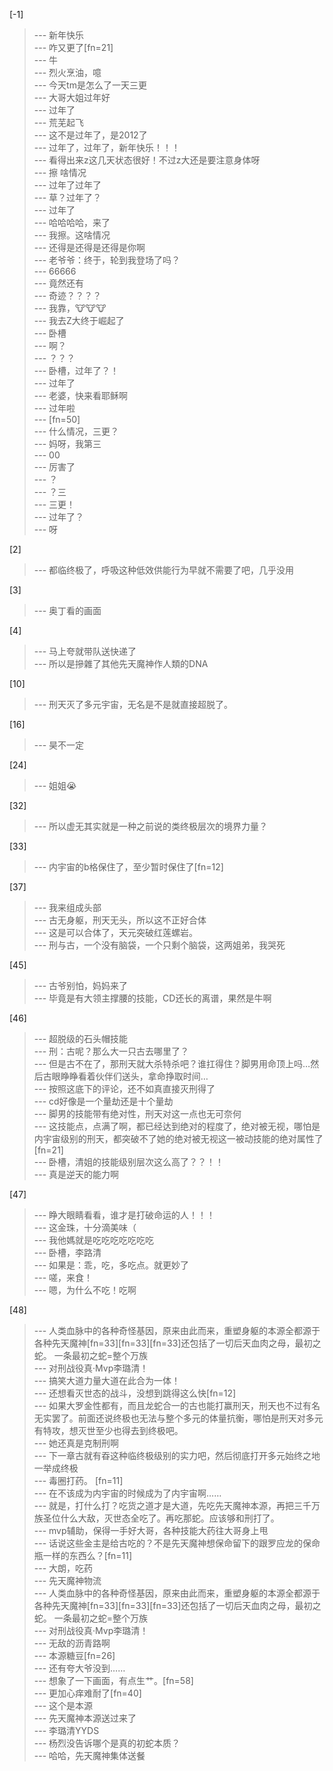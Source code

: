 
[-1] 
>--- 新年快乐<br>
>--- 咋又更了[fn=21]<br>
>--- 牛<br>
>--- 烈火烹油，噫<br>
>--- 今天tm是怎么了一天三更<br>
>--- 大哥大姐过年好<br>
>--- 过年了<br>
>--- 荒芜起飞<br>
>--- 这不是过年了，是2012了<br>
>--- 过年了，过年了，新年快乐！！！<br>
>--- 看得出来z这几天状态很好！不过z大还是要注意身体呀<br>
>--- 擦 啥情况<br>
>--- 过年了过年了<br>
>--- 草？过年了？<br>
>--- 过年了<br>
>--- 哈哈哈哈，来了<br>
>--- 我擦。这啥情况<br>
>--- 还得是还得是还得是你啊<br>
>--- 老爷爷：终于，轮到我登场了吗？<br>
>--- 66666<br>
>--- 竟然还有<br>
>--- 奇迹？？？？<br>
>--- 我靠，🐮🐮🐮<br>
>--- 我去Z大终于崛起了<br>
>--- 卧槽<br>
>--- 啊？<br>
>--- ？？？<br>
>--- 卧槽，过年了？！<br>
>--- 过年了<br>
>--- 老婆，快来看耶稣啊<br>
>--- 过年啦<br>
>--- [fn=50]<br>
>--- 什么情况，三更？<br>
>--- 妈呀，我第三<br>
>--- 00<br>
>--- 厉害了<br>
>--- ？<br>
>--- ？三<br>
>--- 三更！<br>
>--- 过年了？<br>
>--- 呀<br>

[2] 
>--- 都临终极了，呼吸这种低效供能行为早就不需要了吧，几乎没用<br>

[3] 
>--- 奥丁看的画面<br>

[4] 
>--- 马上夸就带队送快递了<br>
>--- 所以是摻雜了其他先天魔神作人類的DNA<br>

[10] 
>--- 刑天灭了多元宇宙，无名是不是就直接超脱了。<br>

[16] 
>--- 昊不一定<br>

[24] 
>--- 姐姐😭<br>

[32] 
>--- 所以虚无其实就是一种之前说的类终极层次的境界力量？<br>

[33] 
>--- 内宇宙的b格保住了，至少暂时保住了[fn=12]<br>

[37] 
>--- 我来组成头部<br>
>--- 古无身躯，刑天无头，所以这不正好合体<br>
>--- 这是可以合体了，天元突破红莲螺岩。<br>
>--- 刑与古，一个没有脑袋，一个只剩个脑袋，这两姐弟，我哭死<br>

[45] 
>--- 古爷别怕，妈妈来了<br>
>--- 毕竟是有大领主撑腰的技能，CD还长的离谱，果然是牛啊<br>

[46] 
>--- 超脱级的石头帽技能<br>
>--- 刑：古呢？那么大一只古去哪里了？<br>
>--- 但是古不在了，那刑天就大杀特杀吧？谁扛得住？脚男用命顶上吗…然后古眼睁睁看着伙伴们送头，拿命挣取时间…<br>
>--- 按照这底下的评论，还不如真直接灭刑得了<br>
>--- cd好像是一个量劫还是十个量劫<br>
>--- 脚男的技能带有绝对性，刑天对这一点也无可奈何<br>
>--- 这技能点，点满了啊，都已经达到绝对的程度了，绝对被无视，哪怕是内宇宙级别的刑天，都突破不了她的绝对被无视这一被动技能的绝对属性了[fn=21]<br>
>--- 卧槽，清姐的技能级别层次这么高了？？！！<br>
>--- 真是逆天的能力啊<br>

[47] 
>--- 睁大眼睛看看，谁才是打破命运的人！！！<br>
>--- 这金珠，十分滴美味（<br>
>--- 我他媽就是吃吃吃吃吃吃吃<br>
>--- 卧槽，李路清<br>
>--- 如果是：乖，吃，多吃点。就更妙了<br>
>--- 嗟，来食！<br>
>--- 嗯，为什么不吃！吃啊<br>

[48] 
>--- 人类血脉中的各种奇怪基因，原来由此而来，重塑身躯的本源全都源于各种先天魔神[fn=33][fn=33][fn=33]还包括了一切后天血肉之母，最初之蛇。 一条最初之蛇=整个万族<br>
>--- 对刑战役真·Mvp李璐清！<br>
>--- 搞笑大道力量大道在此合为一体！<br>
>--- 还想看灭世态的战斗，没想到跳得这么快[fn=12]<br>
>--- 如果大罗金性都有，而且龙蛇合一的古也能打赢刑天，刑天也不过有名无实罢了。前面还说终极也无法与整个多元的体量抗衡，哪怕是刑天对多元有特攻，想灭世至少也得去到终极吧。<br>
>--- 她还真是克制刑啊<br>
>--- 下一章古就有昋这种临终极级别的实力吧，然后彻底打开多元始终之地一举成终极<br>
>--- 毒圈打药。 [fn=11]<br>
>--- 在不该成为内宇宙的时候成为了内宇宙啊……<br>
>--- 就是，打什么打？吃货之道才是大道，先吃先天魔神本源，再把三千万族圣位什么大敌，灭世态全吃了。再吃那蛇。应该够和刑打了。<br>
>--- mvp辅助，保得一手好大哥，各种技能大药往大哥身上甩<br>
>--- 话说这些金主是给古吃的？不是先天魔神想保命留下的跟罗应龙的保命瓶一样的东西么？[fn=11]<br>
>--- 大朗，吃药<br>
>--- 先天魔神物流<br>
>--- 人类血脉中的各种奇怪基因，原来由此而来，重塑身躯的本源全都源于各种先天魔神[fn=33][fn=33][fn=33]还包括了一切后天血肉之母，最初之蛇。 一条最初之蛇=整个万族<br>
>--- 对刑战役真·Mvp李璐清！<br>
>--- 无敌的沥青路啊<br>
>--- 本源糖豆[fn=26]<br>
>--- 还有夸大爷没到……<br>
>--- 想象了一下画面，有点生艹。[fn=58]<br>
>--- 更加心痒难耐了[fn=40]<br>
>--- 这个是本源<br>
>--- 先天魔神本源送过来了<br>
>--- 李璐清YYDS<br>
>--- 杨烈没告诉哪个是真的初蛇本质？<br>
>--- 哈哈，先天魔神集体送餐<br>
